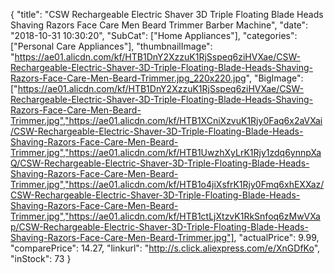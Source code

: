 {
	"title": "CSW Rechargeable Electric Shaver 3D Triple Floating Blade Heads Shaving Razors Face Care Men Beard Trimmer Barber Machine",
	"date": "2018-10-31 10:30:20",
	"SubCat": ["Home Appliances"],
	"categories": ["Personal Care Appliances"],
	"thumbnailImage": "https://ae01.alicdn.com/kf/HTB1DnY2XzzuK1RjSspeq6ziHVXae/CSW-Rechargeable-Electric-Shaver-3D-Triple-Floating-Blade-Heads-Shaving-Razors-Face-Care-Men-Beard-Trimmer.jpg_220x220.jpg",
	"BigImage": ["https://ae01.alicdn.com/kf/HTB1DnY2XzzuK1RjSspeq6ziHVXae/CSW-Rechargeable-Electric-Shaver-3D-Triple-Floating-Blade-Heads-Shaving-Razors-Face-Care-Men-Beard-Trimmer.jpg","https://ae01.alicdn.com/kf/HTB1XCniXzvuK1Rjy0Faq6x2aVXai/CSW-Rechargeable-Electric-Shaver-3D-Triple-Floating-Blade-Heads-Shaving-Razors-Face-Care-Men-Beard-Trimmer.jpg","https://ae01.alicdn.com/kf/HTB1UwzhXyLrK1Rjy1zdq6ynnpXaQ/CSW-Rechargeable-Electric-Shaver-3D-Triple-Floating-Blade-Heads-Shaving-Razors-Face-Care-Men-Beard-Trimmer.jpg","https://ae01.alicdn.com/kf/HTB1o4jiXsfrK1Rjy0Fmq6xhEXXaz/CSW-Rechargeable-Electric-Shaver-3D-Triple-Floating-Blade-Heads-Shaving-Razors-Face-Care-Men-Beard-Trimmer.jpg","https://ae01.alicdn.com/kf/HTB1ctLjXtzvK1RkSnfoq6zMwVXap/CSW-Rechargeable-Electric-Shaver-3D-Triple-Floating-Blade-Heads-Shaving-Razors-Face-Care-Men-Beard-Trimmer.jpg"],
	"actualPrice": 9.99,
	"comparePrice": 14.27,
	"linkurl": "http://s.click.aliexpress.com/e/XnGDfKo",
	"inStock": 73
}
